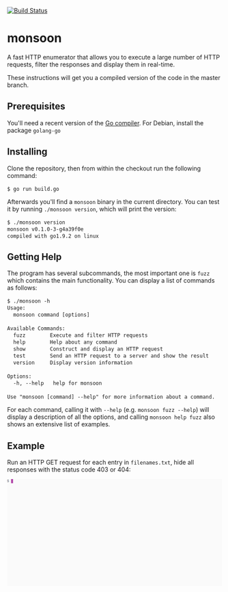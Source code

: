 [![Build Status](https://travis-ci.org/happal/monsoon.svg?branch=master)](https://travis-ci.org/happal/monsoon)

# monsoon

A fast HTTP enumerator that allows you to execute a large number of HTTP
requests, filter the responses and display them in real-time.

These instructions will get you a compiled version of the code in the master branch.

## Prerequisites

You'll need a recent version of the [Go compiler](https://golang.org/dl). For
Debian, install the package `golang-go`

## Installing

Clone the repository, then from within the checkout run the following command:

```
$ go run build.go
```

Afterwards you'll find a `monsoon` binary in the current directory. You can test it by running `./monsoon version`, which will print the version:

```
$ ./monsoon version
monsoon v0.1.0-3-g4a39f0e
compiled with go1.9.2 on linux
```

## Getting Help

The program has several subcommands, the most important one is `fuzz` which
contains the main functionality. You can display a list of commands as follows:

```
$ ./monsoon -h
Usage:
  monsoon command [options]

Available Commands:
  fuzz        Execute and filter HTTP requests
  help        Help about any command
  show        Construct and display an HTTP request
  test        Send an HTTP request to a server and show the result
  version     Display version information

Options:
  -h, --help   help for monsoon

Use "monsoon [command] --help" for more information about a command.
```

For each command, calling it with `--help` (e.g. `monsoon fuzz --help`) will
display a description of all the options, and calling `monsoon help fuzz`
also shows an extensive list of examples.

## Example

Run an HTTP GET request for each entry in `filenames.txt`, hide all responses with the status code 403 or 404:

![basic demo](demos/demo1.gif)

